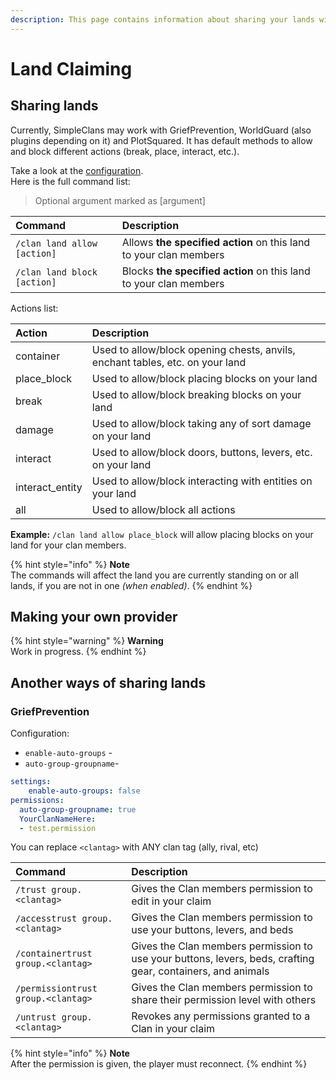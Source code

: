 ```yaml
---
description: This page contains information about sharing your lands with clan members.
---
```


# Land Claiming

## Sharing lands

Currently, SimpleClans may work with GriefPrevention, WorldGuard \(also plugins depending on it\) and PlotSquared. It has default methods to allow and block different actions \(break, place, interact, etc.\).

Take a look at the [configuration](https://simpleclans.gitbook.io/simpleclans/how-to-setup/configuration#war-and-protection).  
Here is the full command list:

> Optional argument marked as \[argument\]

| Command | Description |
| :--- | :--- |
| `/clan land allow [action]` | Allows **the specified action** on this land to your clan members |
| `/clan land block [action]` | Blocks **the specified action** on this land to your clan members |

Actions list:

| Action | Description |
| :--- | :--- |
| container | Used to allow/block opening chests, anvils, enchant tables, etc. on your land |
| place\_block | Used to allow/block placing blocks on your land |
| break | Used to allow/block breaking blocks on your land |
| damage | Used to allow/block taking any of sort damage on your land |
| interact | Used to allow/block doors, buttons, levers, etc. on your land |
| interact\_entity | Used to allow/block interacting with entities on your land |
| all | Used to allow/block all actions |

**Example:** `/clan land allow place_block` will allow placing blocks on your land for your clan members.

{% hint style="info" %}
**Note**  
The commands will affect the land you are currently standing on or all lands, if you are not in one _\(when enabled\)_.
{% endhint %}

## Making your own provider

{% hint style="warning" %}
**Warning**  
Work in progress.
{% endhint %}

## Another ways of sharing lands

### GriefPrevention

Configuration:

* `enable-auto-groups` - 
* `auto-group-groupname`- 

```yaml
settings:
    enable-auto-groups: false
permissions:
  auto-group-groupname: true
  YourClanNameHere:
  - test.permission
```

You can replace `<clantag>` with ANY clan tag \(ally, rival, etc\)

| Command | Description |
| :--- | :--- |
| `/trust group.<clantag>` | Gives the Clan members permission to edit in your claim |
| `/accesstrust group.<clantag>` | Gives the Clan members permission to use your buttons, levers, and beds |
| `/containertrust group.<clantag>` | Gives the Clan members permission to use your buttons, levers, beds, crafting gear, containers, and animals |
| `/permissiontrust group.<clantag>` | Gives the Clan members permission to share their permission level with others |
| `/untrust group.<clantag>` | Revokes any permissions granted to a Clan in your claim |

{% hint style="info" %}
**Note**  
After the permission is given, the player must reconnect.
{% endhint %}

